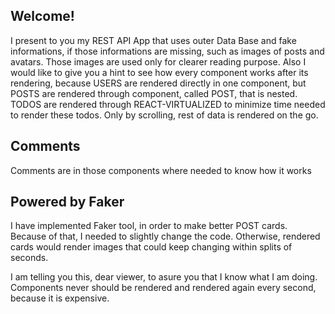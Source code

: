 ## Welcome!
I present to you my REST API App that uses outer Data Base and fake informations, if those informations are missing, such as images of posts and avatars. Those images are used only for clearer reading purpose. Also I would like to give you a hint to see how every component works after its rendering, because USERS are rendered directly in one component, but POSTS are rendered through component, called POST, that is nested. TODOS are rendered through REACT-VIRTUALIZED to minimize time needed to render these todos. Only by scrolling, rest of data is rendered on the go.

## Comments
Comments are in those components where needed to know how it works

## Powered by Faker

I have implemented Faker tool, in order to make better POST cards.
Because of that, I needed to slightly change the code. Otherwise, rendered cards would render images that could keep changing within splits of seconds. 

I am telling you this, dear viewer, to asure you that I know what I am doing. Components never should be rendered and rendered again every second, because it is expensive.